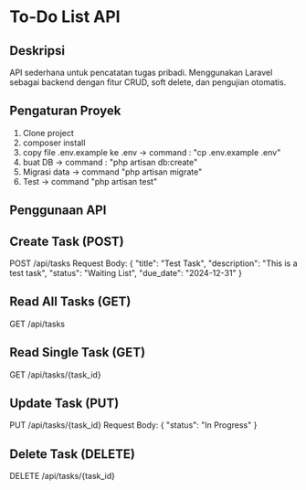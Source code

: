# To-Do List API

## Deskripsi
API sederhana untuk pencatatan tugas pribadi. Menggunakan Laravel sebagai backend dengan fitur CRUD, soft delete, dan pengujian otomatis.

## Pengaturan Proyek

1. Clone project
2. composer install
3. copy file .env.example ke .env -> command : "cp .env.example .env"
4. buat DB  -> command : "php artisan db:create"
5. Migrasi data -> command "php artisan migrate"
6. Test -> command "php artisan test"

## Penggunaan API

## Create Task (POST)
POST /api/tasks
Request Body:
{
    "title": "Test Task",
    "description": "This is a test task",
    "status": "Waiting List",
    "due_date": "2024-12-31"
}

## Read All Tasks (GET)
GET /api/tasks

## Read Single Task (GET)
GET /api/tasks/{task_id}

## Update Task (PUT)
PUT /api/tasks/{task_id}
Request Body:
{
    "status": "In Progress"
}

## Delete Task (DELETE)
DELETE /api/tasks/{task_id}
